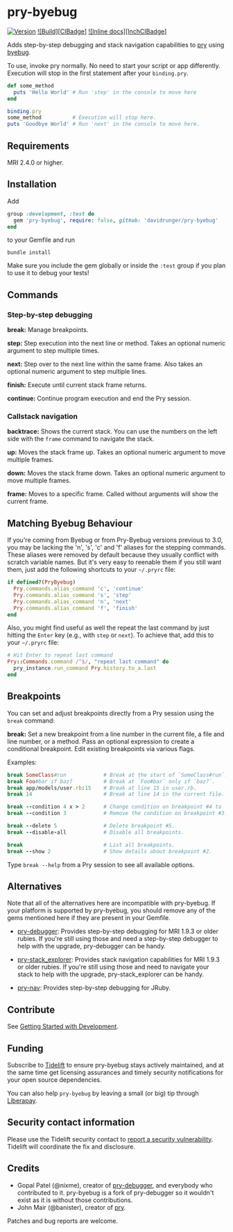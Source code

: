 # pry-byebug

[![Version][VersionBadge]][VersionURL]
[![Build][CIBadge]][CIURL]
[![Inline docs][InchCIBadge]][InchCIURL]

Adds step-by-step debugging and stack navigation capabilities to [pry] using
[byebug].

To use, invoke pry normally. No need to start your script or app differently.
Execution will stop in the first statement after your `binding.pry`.

```ruby
def some_method
  puts 'Hello World' # Run 'step' in the console to move here
end

binding.pry
some_method          # Execution will stop here.
puts 'Goodbye World' # Run 'next' in the console to move here.
```

## Requirements

MRI 2.4.0 or higher.

## Installation

Add

```ruby
group :development, :test do
  gem 'pry-byebug', require: false, github: 'davidrunger/pry-byebug'
end
```

to your Gemfile and run

```console
bundle install
```

Make sure you include the gem globally or inside the `:test` group if you plan
to use it to debug your tests!

## Commands

### Step-by-step debugging

**break:** Manage breakpoints.

**step:** Step execution into the next line or method. Takes an optional numeric
argument to step multiple times.

**next:** Step over to the next line within the same frame. Also takes an
optional numeric argument to step multiple lines.

**finish:** Execute until current stack frame returns.

**continue:** Continue program execution and end the Pry session.

### Callstack navigation

**backtrace:** Shows the current stack. You can use the numbers on the left
side with the `frame` command to navigate the stack.

**up:** Moves the stack frame up. Takes an optional numeric argument to move
multiple frames.

**down:** Moves the stack frame down. Takes an optional numeric argument to move
multiple frames.

**frame:** Moves to a specific frame. Called without arguments will show the
current frame.

## Matching Byebug Behaviour

If you're coming from Byebug or from Pry-Byebug versions previous to 3.0, you
may be lacking the 'n', 's', 'c' and 'f' aliases for the stepping commands.
These aliases were removed by default because they usually conflict with
scratch variable names. But it's very easy to reenable them if you still want
them, just add the following shortcuts to your `~/.pryrc` file:

```ruby
if defined?(PryByebug)
  Pry.commands.alias_command 'c', 'continue'
  Pry.commands.alias_command 's', 'step'
  Pry.commands.alias_command 'n', 'next'
  Pry.commands.alias_command 'f', 'finish'
end
```

Also, you might find useful as well the repeat the last command by just hitting
the `Enter` key (e.g., with `step` or `next`). To achieve that, add this to
your `~/.pryrc` file:

```ruby
# Hit Enter to repeat last command
Pry::Commands.command /^$/, "repeat last command" do
  pry_instance.run_command Pry.history.to_a.last
end
```

## Breakpoints

You can set and adjust breakpoints directly from a Pry session using the
`break` command:

**break:** Set a new breakpoint from a line number in the current file, a file
and line number, or a method. Pass an optional expression to create a
conditional breakpoint. Edit existing breakpoints via various flags.

Examples:

```ruby
break SomeClass#run            # Break at the start of `SomeClass#run`.
break Foo#bar if baz?          # Break at `Foo#bar` only if `baz?`.
break app/models/user.rb:15    # Break at line 15 in user.rb.
break 14                       # Break at line 14 in the current file.

break --condition 4 x > 2      # Change condition on breakpoint #4 to 'x > 2'.
break --condition 3            # Remove the condition on breakpoint #3.

break --delete 5               # Delete breakpoint #5.
break --disable-all            # Disable all breakpoints.

break                          # List all breakpoints.
break --show 2                 # Show details about breakpoint #2.
```

Type `break --help` from a Pry session to see all available options.

## Alternatives

Note that all of the alternatives here are incompatible with pry-byebug. If
your platform is supported by pry-byebug, you should remove any of the gems
mentioned here if they are present in your Gemfile.

* [pry-debugger]: Provides step-by-step debugging for MRI 1.9.3 or older
  rubies. If you're still using those and need a step-by-step debugger to help
  with the upgrade, pry-debugger can be handy.

* [pry-stack_explorer]: Provides stack navigation capabilities for MRI 1.9.3 or
  older rubies. If you're still using those and need to navigate your stack to
  help with the upgrade, pry-stack_explorer can be handy.

* [pry-nav]: Provides step-by-step debugging for JRuby.

## Contribute

See [Getting Started with Development](CONTRIBUTING.md).

## Funding

Subscribe to [Tidelift] to ensure pry-byebug stays actively maintained, and at
the same time get licensing assurances and timely security notifications for
your open source dependencies.

You can also help `pry-byebug` by leaving a small (or big) tip through [Liberapay].

[Tidelift]: https://tidelift.com/subscription/pkg/rubygems-pry-byebug?utm_source=rubygems-pry-byebug&utm_medium=referral&utm_campaign=readme
[Liberapay]: https://liberapay.com/pry-byebug/donate

## Security contact information

Please use the Tidelift security contact to [report a security vulnerability].
Tidelift will coordinate the fix and disclosure.

[report a security vulnerability]: https://tidelift.com/security

## Credits

* Gopal Patel (@nixme), creator of [pry-debugger], and everybody who contributed
  to it. pry-byebug is a fork of pry-debugger so it wouldn't exist as it is
  without those contributions.
* John Mair (@banister), creator of [pry].

Patches and bug reports are welcome.

[pry]: https://pry.github.io
[byebug]: https://github.com/deivid-rodriguez/byebug
[pry-debugger]: https://github.com/nixme/pry-debugger
[pry-nav]: https://github.com/nixme/pry-nav
[pry-stack_explorer]: https://github.com/pry/pry-stack_explorer

[VersionBadge]: https://badge.fury.io/rb/pry-byebug.svg
[VersionURL]: http://badge.fury.io/rb/pry-byebug
[CIURL]: https://github.com/deivid-rodriguez/pry-byebug/actions?query=workflow%3Aubuntu
[InchCIURL]: http://inch-ci.org/github/deivid-rodriguez/pry-byebug
